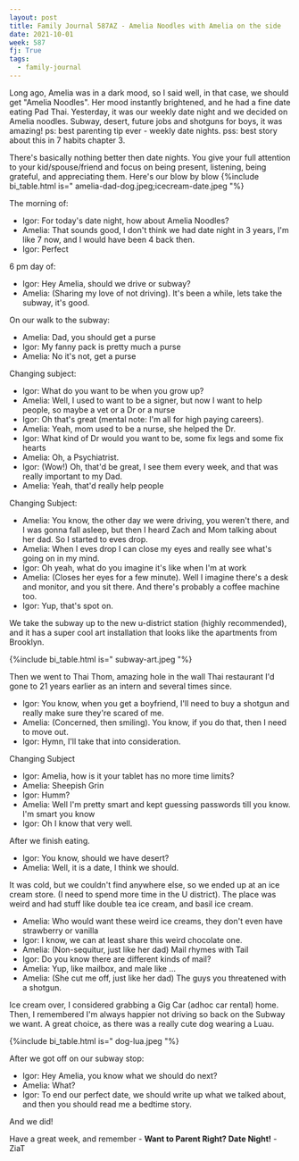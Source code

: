 ```yaml
---
layout: post
title: Family Journal 587AZ - Amelia Noodles with Amelia on the side
date: 2021-10-01
week: 587
fj: True
tags:
  - family-journal
---
```


Long ago, Amelia was in a dark mood, so I said well, in that case, we should get "Amelia Noodles". Her mood instantly brightened, and he had a fine date eating Pad Thai. Yesterday, it was our weekly date night and we decided on Amelia noodles. Subway, desert, future jobs and shotguns for boys, it was amazing! ps: best parenting tip ever - weekly date nights. pss: best story about this in 7 habits chapter 3.

There's basically nothing better then date nights. You give your full attention to your kid/spouse/friend and focus on being present, listening, being grateful, and appreciating them. Here's our blow by blow
{%include bi_table.html is="
amelia-dad-dog.jpeg;icecream-date.jpeg
"%}

The morning of:

- Igor: For today's date night, how about Amelia Noodles?
- Amelia: That sounds good, I don't think we had date night in 3 years, I'm like 7 now, and I would have been 4 back then.
- Igor: Perfect

6 pm day of:

- Igor: Hey Amelia, should we drive or subway?
- Amelia: (Sharing my love of not driving). It's been a while, lets take the subway, it's good.

On our walk to the subway:

- Amelia: Dad, you should get a purse
- Igor: My fanny pack is pretty much a purse
- Amelia: No it's not, get a purse

Changing subject:

- Igor: What do you want to be when you grow up?
- Amelia: Well, I used to want to be a signer, but now I want to help people, so maybe a vet or a Dr or a nurse
- Igor: Oh that's great (mental note: I'm all for high paying careers).
- Amelia: Yeah, mom used to be a nurse, she helped the Dr.
- Igor: What kind of Dr would you want to be, some fix legs and some fix hearts
- Amelia: Oh, a Psychiatrist.
- Igor: (Wow!) Oh, that'd be great, I see them every week, and that was really important to my Dad.
- Amelia: Yeah, that'd really help people

Changing Subject:

- Amelia: You know, the other day we were driving, you weren't there, and I was gonna fall asleep, but then I heard Zach and Mom talking about her dad. So I started to eves drop.
- Amelia: When I eves drop I can close my eyes and really see what's going on in my mind.
- Igor: Oh yeah, what do you imagine it's like when I'm at work
- Amelia: (Closes her eyes for a few minute). Well I imagine there's a desk and monitor, and you sit there. And there's probably a coffee machine too.
- Igor: Yup, that's spot on.

We take the subway up to the new u-district station (highly recommended), and it has a super cool art installation that looks like the apartments from Brooklyn.

{%include bi_table.html is="
subway-art.jpeg
"%}

Then we went to Thai Thom, amazing hole in the wall Thai restaurant I'd gone to 21 years earlier as an intern and several times since.

- Igor: You know, when you get a boyfriend, I'll need to buy a shotgun and really make sure they're scared of me.
- Amelia: (Concerned, then smiling). You know, if you do that, then I need to move out.
- Igor: Hymn, I'll take that into consideration.

Changing Subject

- Igor: Amelia, how is it your tablet has no more time limits?
- Amelia: Sheepish Grin
- Igor: Humm?
- Amelia: Well I'm pretty smart and kept guessing passwords till you know. I'm smart you know
- Igor: Oh I know that very well.

After we finish eating.

- Igor: You know, should we have desert?
- Amelia: Well, it is a date, I think we should.

It was cold, but we couldn't find anywhere else, so we ended up at an ice cream store. (I need to spend more time in the U district). The place was weird and had stuff like double tea ice cream, and basil ice cream.

- Amelia: Who would want these weird ice creams, they don't even have strawberry or vanilla
- Igor: I know, we can at least share this weird chocolate one.
- Amelia: (Non-sequitur, just like her dad) Mail rhymes with Tail
- Igor: Do you know there are different kinds of mail?
- Amelia: Yup, like mailbox, and male like ...
- Amelia: (She cut me off, just like her dad) The guys you threatened with a shotgun.

Ice cream over, I considered grabbing a Gig Car (adhoc car rental) home. Then, I remembered I'm always happier not driving so back on the Subway we want. A great choice, as there was a really cute dog wearing a Luau.

{%include bi_table.html is="
dog-lua.jpeg
"%}

After we got off on our subway stop:

- Igor: Hey Amelia, you know what we should do next?
- Amelia: What?
- Igor: To end our perfect date, we should write up what we talked about, and then you should read me a bedtime story.

And we did!

Have a great week, and remember - **Want to Parent Right? Date Night!** - ZiaT
